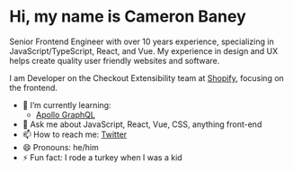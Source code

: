 # Hi, my name is Cameron Baney
Senior Frontend Engineer with over 10 years experience, specializing in JavaScript/TypeScript, React, and Vue. My experience in design and UX helps create quality user friendly websites and software.

I am Developer on the Checkout Extensibility team at [Shopify](https://shopify.engineering), focusing on the frontend. 

- 🌱 I’m currently learning: 
  - [Apollo GraphQL](https://www.apollographql.com/)
- 💬 Ask me about JavaScript, React, Vue, CSS, anything front-end
- 📫 How to reach me: [Twitter](https://twitter.com/cameronbaney)
- 😄 Pronouns: he/him
- ⚡ Fun fact: I rode a turkey when I was a kid
